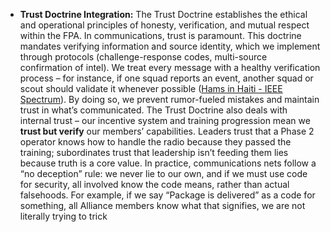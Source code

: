 - **Trust Doctrine Integration:** The Trust Doctrine establishes the ethical and operational principles of honesty, verification, and mutual respect within the FPA. In communications, trust is paramount. This doctrine mandates verifying information and source identity, which we implement through protocols (challenge-response codes, multi-source confirmation of intel). We treat every message with a healthy verification process – for instance, if one squad reports an event, another squad or scout should validate it whenever possible ([Hams in Haiti - IEEE Spectrum](https://spectrum.ieee.org/hams-in-haiti#:~:text=%E2%80%9DHams%20hold%20down%20the%20fort,amateur%20radio%20operators%2C%E2%80%9D%20Pitts%20says)). By doing so, we prevent rumor-fueled mistakes and maintain trust in what’s communicated. The Trust Doctrine also deals with internal trust – our incentive system and training progression mean we **trust but verify** our members’ capabilities. Leaders trust that a Phase 2 operator knows how to handle the radio because they passed the training; subordinates trust that leadership isn’t feeding them lies because truth is a core value. In practice, communications nets follow a “no deception” rule: we never lie to our own, and if we must use code for security, all involved know the code means, rather than actual falsehoods. For example, if we say “Package is delivered” as a code for something, all Alliance members know what that signifies, we are not literally trying to trick